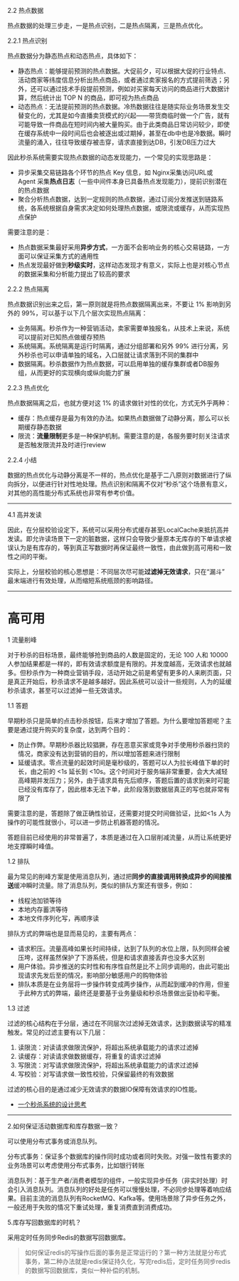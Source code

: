 2.2 热点数据

热点数据的处理三步走，一是热点识别，二是热点隔离，三是热点优化。

2.2.1 热点识别

热点数据分为静态热点和动态热点，具体如下：

- 静态热点：能够提前预测的热点数据。大促前夕，可以根据大促的行业特点、活动商家等纬度信息分析出热点商品，或者通过卖家报名的方式提前筛选；另外，还可以通过技术手段提前预测，例如对买家每天访问的商品进行大数据计算，然后统计出 TOP N 的商品，即可视为热点商品
- 动态热点：无法提前预测的热点数据。冷热数据往往是随实际业务场景发生交替变化的，尤其是如今直播卖货模式的兴起——带货商临时做一个广告，就有可能导致一件商品在短时间内被大量购买。由于此类商品日常访问较少，即使在缓存系统中一段时间后也会被逐出或过期掉，甚至在db中也是冷数据。瞬时流量的涌入，往往导致缓存被击穿，请求直接到达DB，引发DB压力过大

因此秒杀系统需要实现热点数据的动态发现能力，一个常见的实现思路是：

- 异步采集交易链路各个环节的热点 Key 信息，如 Nginx采集访问URL或 Agent 采集**热点日志**（一些中间件本身已具备热点发现能力），提前识别潜在的热点数据
- 聚合分析热点数据，达到一定规则的热点数据，通过订阅分发推送到链路系统，各系统根据自身需求决定如何处理热点数据，或限流或缓存，从而实现热点保护

需要注意的是：

- 热点数据采集最好采用**异步方式**，一方面不会影响业务的核心交易链路，一方面可以保证采集方式的通用性
- 热点发现最好做到**秒级实时**，这样动态发现才有意义，实际上也是对核心节点的数据采集和分析能力提出了较高的要求


2.2.2 热点隔离

热点数据识别出来之后，第一原则就是将热点数据隔离出来，不要让 1% 影响到另外的 99%，可以基于以下几个层次实现热点隔离：

- 业务隔离。秒杀作为一种营销活动，卖家需要单独报名，从技术上来说，系统可以提前对已知热点做缓存预热
- 系统隔离。系统隔离是运行时隔离，通过分组部署和另外 99% 进行分离，另外秒杀也可以申请单独的域名，入口层就让请求落到不同的集群中
- 数据隔离。秒杀数据作为热点数据，可以启用单独的缓存集群或者DB服务组，从而更好的实现横向或纵向能力扩展

2.2.3 热点优化

热点数据隔离之后，也就方便对这 1% 的请求做针对性的优化，方式无外乎两种：

- 缓存：热点缓存是最为有效的办法。如果热点数据做了动静分离，那么可以长期缓存静态数据
- 限流：**流量限制**更多是一种保护机制。需要注意的是，各服务要时刻关注请求是否触发限流并及时进行review

2.2.4 小结

数据的热点优化与动静分离是不一样的，热点优化是基于二八原则对数据进行了纵向拆分，以便进行针对性地处理。热点识别和隔离不仅对“秒杀”这个场景有意义，对其他的高性能分布式系统也非常有参考价值。

----

4.1 高并发读

因此，在分层校验设定下，系统可以采用分布式缓存甚至LocalCache来抵抗高并发读。即允许读场景下一定的脏数据，这样只会导致少量原本无库存的下单请求被误认为是有库存的，等到真正写数据时再保证最终一致性，由此做到高可用和一致性之间的平衡。

实际上，分层校验的核心思想是：不同层次尽可能**过滤掉无效请求**，只在“漏斗” 最末端进行有效处理，从而缩短系统瓶颈的影响路径。

---

# 高可用

1 流量削峰

对于秒杀的目标场景，最终能够抢到商品的人数是固定的，无论 100 人和 10000 人参加结果都是一样的，即有效请求额度是有限的。并发度越高，无效请求也就越多。但秒杀作为一种商业营销手段，活动开始之前是希望有更多的人来刷页面，只是真正开始后，秒杀请求不是越多越好。因此系统可以设计一些规则，人为的延缓秒杀请求，甚至可以过滤掉一些无效请求。

1.1 答题

早期秒杀只是简单的点击秒杀按钮，后来才增加了答题。为什么要增加答题呢？主要是通过提升购买的复杂度，达到两个目的：

- 防止作弊。早期秒杀器比较猖獗，存在恶意买家或竞争对手使用秒杀器扫货的情况，商家没有达到营销的目的，所以增加答题来进行限制
- 延缓请求。零点流量的起效时间是毫秒级的，答题可以人为拉长峰值下单的时长，由之前的 <1s 延长到 <10s。这个时间对于服务端非常重要，会大大减轻高峰期并发压力；另外，由于请求具有先后顺序，答题后置的请求到来时可能已经没有库存了，因此根本无法下单，此阶段落到数据层真正的写也就非常有限了

需要注意的是，答题除了做正确性验证，还需要对提交时间做验证，比如<1s 人为操作的可能性就很小，可以进一步防止机器答题的情况。

答题目前已经使用的非常普遍了，本质是通过在入口层削减流量，从而让系统更好地支撑瞬时峰值。

1.2 排队

最为常见的削峰方案是使用消息队列，通过把**同步的直接调用转换成异步的间接推送**缓冲瞬时流量。除了消息队列，类似的排队方案还有很多，例如：

- 线程池加锁等待
- 本地内存蓄洪等待
- 本地文件序列化写，再顺序读

排队方式的弊端也是显而易见的，主要有两点：

- 请求积压。流量高峰如果长时间持续，达到了队列的水位上限，队列同样会被压垮，这样虽然保护了下游系统，但是和请求直接丢弃也没多大区别
- 用户体验。异步推送的实时性和有序性自然是比不上同步调用的，由此可能出现请求先发后至的情况，影响部分敏感用户的购物体验
- 排队本质是在业务层将一步操作转变成两步操作，从而起到缓冲的作用，但鉴于此种方式的弊端，最终还是要基于业务量级和秒杀场景做出妥协和平衡。

1.3 过滤

过滤的核心结构在于分层，通过在不同层次过滤掉无效请求，达到数据读写的精准触发。常见的过滤主要有以下几层：

1. 读限流：对读请求做限流保护，将超出系统承载能力的请求过滤掉
2. 读缓存：对读请求做数据缓存，将重复的请求过滤掉
3. 写限流：对写请求做限流保护，将超出系统承载能力的请求过滤掉
4. 写校验：对写请求做一致性校验，只保留最终的有效数据

过滤的核心目的是通过减少无效请求的数据IO保障有效请求的IO性能。

- [一个秒杀系统的设计思考](https://segmentfault.com/a/1190000020970562)

---
2.如何保证活动数据库和库存数据一致？

可以使用分布式事务或消息队列。

分布式事务：保证多个数据库的操作同时成功或者同时失败。对强一致性有要求的业务场景可以考虑使用分布式事务，比如银行转账

消息队列：基于生产者/消费者模型的组件，一般实现异步任务（非实时处理）时会引入消息队列。消息队列的好处是任务可以慢慢处理，不必同步处理等着响应结果。目前主流的消息队列有RocketMQ、Kafka等。使用场景除了异步任务之外，一般还用于失败的情况下重试处理，重复消费直到消费成功。

5.库存写回数据库的时机？

采用定时任务同步Redis的数据写回数据库。

> 如何保证redis的写操作后面的事务是正常运行的？第一种方法就是分布式事务，第二种办法就是redis保证持久化，写完redis后，定时任务同步redis的数据写回数据库，类似一种补偿的机制。
